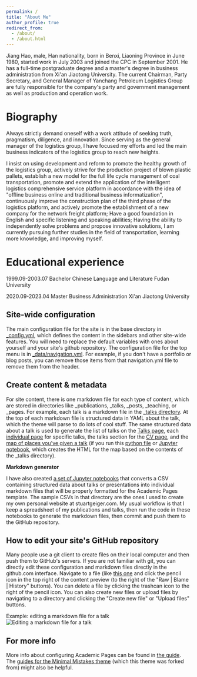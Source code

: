 ```yaml
---
permalink: /
title: "About Me"
author_profile: true
redirect_from: 
  - /about/
  - /about.html
---
```


Jiang Hao, male, Han nationality, born in Benxi, Liaoning Province in June 1980, started work in July 2003 and joined the CPC in September 2001. He has a full-time postgraduate degree and a master's degree in business administration from Xi'an Jiaotong University. The current Chairman, Party Secretary, and General Manager of Yanchang Petroleum Logistics Group are fully responsible for the company's party and government management as well as production and operation work.

Biography
======
Always strictly demand oneself with a work attitude of seeking truth, pragmatism, diligence, and innovation. Since serving as the general manager of the logistics group, I have focused my efforts and led the main business indicators of the logistics group to reach new heights. 

I insist on using development and reform to promote the healthy growth of the logistics group, actively strive for the production project of blown plastic pallets, establish a new model for the full life cycle management of coal transportation, promote and extend the application of the intelligent logistics comprehensive service platform in accordance with the idea of "offline business online and traditional business informatization", continuously improve the construction plan of the third phase of the logistics platform, and actively promote the establishment of a new company for the network freight platform; Have a good foundation in English and specific listening and speaking abilities; Having the ability to independently solve problems and propose innovative solutions, I am currently pursuing further studies in the field of transportation, learning more knowledge, and improving myself.

Educational experience
======
1999.09-2003.07 Bachelor     Chinese Language and Literature    Fudan University 

2020.09-2023.04  Master      Business Administration            Xi'an Jiaotong University 

Site-wide configuration
------
The main configuration file for the site is in the base directory in [_config.yml](https://github.com/academicpages/academicpages.github.io/blob/master/_config.yml), which defines the content in the sidebars and other site-wide features. You will need to replace the default variables with ones about yourself and your site's github repository. The configuration file for the top menu is in [_data/navigation.yml](https://github.com/academicpages/academicpages.github.io/blob/master/_data/navigation.yml). For example, if you don't have a portfolio or blog posts, you can remove those items from that navigation.yml file to remove them from the header. 

Create content & metadata
------
For site content, there is one markdown file for each type of content, which are stored in directories like _publications, _talks, _posts, _teaching, or _pages. For example, each talk is a markdown file in the [_talks directory](https://github.com/academicpages/academicpages.github.io/tree/master/_talks). At the top of each markdown file is structured data in YAML about the talk, which the theme will parse to do lots of cool stuff. The same structured data about a talk is used to generate the list of talks on the [Talks page](https://academicpages.github.io/talks), each [individual page](https://academicpages.github.io/talks/2012-03-01-talk-1) for specific talks, the talks section for the [CV page](https://academicpages.github.io/cv), and the [map of places you've given a talk](https://academicpages.github.io/talkmap.html) (if you run this [python file](https://github.com/academicpages/academicpages.github.io/blob/master/talkmap.py) or [Jupyter notebook](https://github.com/academicpages/academicpages.github.io/blob/master/talkmap.ipynb), which creates the HTML for the map based on the contents of the _talks directory).

**Markdown generator**

I have also created [a set of Jupyter notebooks](https://github.com/academicpages/academicpages.github.io/tree/master/markdown_generator
) that converts a CSV containing structured data about talks or presentations into individual markdown files that will be properly formatted for the Academic Pages template. The sample CSVs in that directory are the ones I used to create my own personal website at stuartgeiger.com. My usual workflow is that I keep a spreadsheet of my publications and talks, then run the code in these notebooks to generate the markdown files, then commit and push them to the GitHub repository.

How to edit your site's GitHub repository
------
Many people use a git client to create files on their local computer and then push them to GitHub's servers. If you are not familiar with git, you can directly edit these configuration and markdown files directly in the github.com interface. Navigate to a file (like [this one](https://github.com/academicpages/academicpages.github.io/blob/master/_talks/2012-03-01-talk-1.md) and click the pencil icon in the top right of the content preview (to the right of the "Raw | Blame | History" buttons). You can delete a file by clicking the trashcan icon to the right of the pencil icon. You can also create new files or upload files by navigating to a directory and clicking the "Create new file" or "Upload files" buttons. 

Example: editing a markdown file for a talk
![Editing a markdown file for a talk](/images/editing-talk.png)

For more info
------
More info about configuring Academic Pages can be found in [the guide](https://academicpages.github.io/markdown/). The [guides for the Minimal Mistakes theme](https://mmistakes.github.io/minimal-mistakes/docs/configuration/) (which this theme was forked from) might also be helpful.
